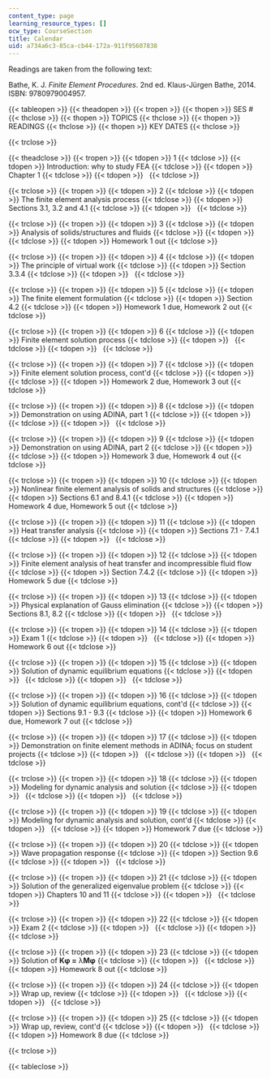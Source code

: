 ```yaml
---
content_type: page
learning_resource_types: []
ocw_type: CourseSection
title: Calendar
uid: a734a6c3-85ca-cb44-172a-911f95607838
---
```


Readings are taken from the following text:

Bathe, K. J. _Finite Element Procedures_. 2nd ed. Klaus-Jürgen Bathe, 2014. ISBN: 9780979004957.

{{< tableopen >}}
{{< theadopen >}}
{{< tropen >}}
{{< thopen >}}
SES #
{{< thclose >}}
{{< thopen >}}
TOPICS
{{< thclose >}}
{{< thopen >}}
READINGS
{{< thclose >}}
{{< thopen >}}
KEY DATES
{{< thclose >}}

{{< trclose >}}

{{< theadclose >}}
{{< tropen >}}
{{< tdopen >}}
1
{{< tdclose >}}
{{< tdopen >}}
Introduction: why to study FEA
{{< tdclose >}}
{{< tdopen >}}
Chapter 1
{{< tdclose >}}
{{< tdopen >}}
 
{{< tdclose >}}

{{< trclose >}}
{{< tropen >}}
{{< tdopen >}}
2
{{< tdclose >}}
{{< tdopen >}}
The finite element analysis process
{{< tdclose >}}
{{< tdopen >}}
Sections 3.1, 3.2 and 4.1
{{< tdclose >}}
{{< tdopen >}}
 
{{< tdclose >}}

{{< trclose >}}
{{< tropen >}}
{{< tdopen >}}
3
{{< tdclose >}}
{{< tdopen >}}
Analysis of solids/structures and fluids
{{< tdclose >}}
{{< tdopen >}}
 
{{< tdclose >}}
{{< tdopen >}}
Homework 1 out
{{< tdclose >}}

{{< trclose >}}
{{< tropen >}}
{{< tdopen >}}
4
{{< tdclose >}}
{{< tdopen >}}
The principle of virtual work
{{< tdclose >}}
{{< tdopen >}}
Section 3.3.4
{{< tdclose >}}
{{< tdopen >}}
 
{{< tdclose >}}

{{< trclose >}}
{{< tropen >}}
{{< tdopen >}}
5
{{< tdclose >}}
{{< tdopen >}}
The finite element formulation
{{< tdclose >}}
{{< tdopen >}}
Section 4.2
{{< tdclose >}}
{{< tdopen >}}
Homework 1 due, Homework 2 out
{{< tdclose >}}

{{< trclose >}}
{{< tropen >}}
{{< tdopen >}}
6
{{< tdclose >}}
{{< tdopen >}}
Finite element solution process
{{< tdclose >}}
{{< tdopen >}}
 
{{< tdclose >}}
{{< tdopen >}}
 
{{< tdclose >}}

{{< trclose >}}
{{< tropen >}}
{{< tdopen >}}
7
{{< tdclose >}}
{{< tdopen >}}
Finite element solution process, cont'd
{{< tdclose >}}
{{< tdopen >}}
 
{{< tdclose >}}
{{< tdopen >}}
Homework 2 due, Homework 3 out
{{< tdclose >}}

{{< trclose >}}
{{< tropen >}}
{{< tdopen >}}
8
{{< tdclose >}}
{{< tdopen >}}
Demonstration on using ADINA, part 1
{{< tdclose >}}
{{< tdopen >}}
 
{{< tdclose >}}
{{< tdopen >}}
 
{{< tdclose >}}

{{< trclose >}}
{{< tropen >}}
{{< tdopen >}}
9
{{< tdclose >}}
{{< tdopen >}}
Demonstration on using ADINA, part 2
{{< tdclose >}}
{{< tdopen >}}
 
{{< tdclose >}}
{{< tdopen >}}
Homework 3 due, Homework 4 out
{{< tdclose >}}

{{< trclose >}}
{{< tropen >}}
{{< tdopen >}}
10
{{< tdclose >}}
{{< tdopen >}}
Nonlinear finite element analysis of solids and structures
{{< tdclose >}}
{{< tdopen >}}
Sections 6.1 and 8.4.1
{{< tdclose >}}
{{< tdopen >}}
Homework 4 due, Homework 5 out
{{< tdclose >}}

{{< trclose >}}
{{< tropen >}}
{{< tdopen >}}
11
{{< tdclose >}}
{{< tdopen >}}
Heat transfer analysis
{{< tdclose >}}
{{< tdopen >}}
Sections 7.1 - 7.4.1
{{< tdclose >}}
{{< tdopen >}}
 
{{< tdclose >}}

{{< trclose >}}
{{< tropen >}}
{{< tdopen >}}
12
{{< tdclose >}}
{{< tdopen >}}
Finite element analysis of heat transfer and incompressible fluid flow
{{< tdclose >}}
{{< tdopen >}}
Section 7.4.2
{{< tdclose >}}
{{< tdopen >}}
Homework 5 due
{{< tdclose >}}

{{< trclose >}}
{{< tropen >}}
{{< tdopen >}}
13
{{< tdclose >}}
{{< tdopen >}}
Physical explanation of Gauss elimination
{{< tdclose >}}
{{< tdopen >}}
Sections 8.1, 8.2
{{< tdclose >}}
{{< tdopen >}}
 
{{< tdclose >}}

{{< trclose >}}
{{< tropen >}}
{{< tdopen >}}
14
{{< tdclose >}}
{{< tdopen >}}
Exam 1
{{< tdclose >}}
{{< tdopen >}}
 
{{< tdclose >}}
{{< tdopen >}}
Homework 6 out
{{< tdclose >}}

{{< trclose >}}
{{< tropen >}}
{{< tdopen >}}
15
{{< tdclose >}}
{{< tdopen >}}
Solution of dynamic equilibrium equations
{{< tdclose >}}
{{< tdopen >}}
 
{{< tdclose >}}
{{< tdopen >}}
 
{{< tdclose >}}

{{< trclose >}}
{{< tropen >}}
{{< tdopen >}}
16
{{< tdclose >}}
{{< tdopen >}}
Solution of dynamic equilibrium equations, cont'd
{{< tdclose >}}
{{< tdopen >}}
Sections 9.1 - 9.3
{{< tdclose >}}
{{< tdopen >}}
Homework 6 due, Homework 7 out
{{< tdclose >}}

{{< trclose >}}
{{< tropen >}}
{{< tdopen >}}
17
{{< tdclose >}}
{{< tdopen >}}
Demonstration on finite element methods in ADINA; focus on student projects
{{< tdclose >}}
{{< tdopen >}}
 
{{< tdclose >}}
{{< tdopen >}}
 
{{< tdclose >}}

{{< trclose >}}
{{< tropen >}}
{{< tdopen >}}
18
{{< tdclose >}}
{{< tdopen >}}
Modeling for dynamic analysis and solution
{{< tdclose >}}
{{< tdopen >}}
 
{{< tdclose >}}
{{< tdopen >}}
 
{{< tdclose >}}

{{< trclose >}}
{{< tropen >}}
{{< tdopen >}}
19
{{< tdclose >}}
{{< tdopen >}}
Modeling for dynamic analysis and solution, cont'd
{{< tdclose >}}
{{< tdopen >}}
 
{{< tdclose >}}
{{< tdopen >}}
Homework 7 due
{{< tdclose >}}

{{< trclose >}}
{{< tropen >}}
{{< tdopen >}}
20
{{< tdclose >}}
{{< tdopen >}}
Wave propagation response
{{< tdclose >}}
{{< tdopen >}}
Section 9.6
{{< tdclose >}}
{{< tdopen >}}
 
{{< tdclose >}}

{{< trclose >}}
{{< tropen >}}
{{< tdopen >}}
21
{{< tdclose >}}
{{< tdopen >}}
Solution of the generalized eigenvalue problem
{{< tdclose >}}
{{< tdopen >}}
Chapters 10 and 11
{{< tdclose >}}
{{< tdopen >}}
 
{{< tdclose >}}

{{< trclose >}}
{{< tropen >}}
{{< tdopen >}}
22
{{< tdclose >}}
{{< tdopen >}}
Exam 2
{{< tdclose >}}
{{< tdopen >}}
 
{{< tdclose >}}
{{< tdopen >}}
 
{{< tdclose >}}

{{< trclose >}}
{{< tropen >}}
{{< tdopen >}}
23
{{< tdclose >}}
{{< tdopen >}}
Solution of **Kφ =** λ**Mφ**
{{< tdclose >}}
{{< tdopen >}}
 
{{< tdclose >}}
{{< tdopen >}}
Homework 8 out
{{< tdclose >}}

{{< trclose >}}
{{< tropen >}}
{{< tdopen >}}
24
{{< tdclose >}}
{{< tdopen >}}
Wrap up, review
{{< tdclose >}}
{{< tdopen >}}
 
{{< tdclose >}}
{{< tdopen >}}
 
{{< tdclose >}}

{{< trclose >}}
{{< tropen >}}
{{< tdopen >}}
25
{{< tdclose >}}
{{< tdopen >}}
Wrap up, review, cont'd
{{< tdclose >}}
{{< tdopen >}}
 
{{< tdclose >}}
{{< tdopen >}}
Homework 8 due
{{< tdclose >}}

{{< trclose >}}

{{< tableclose >}}